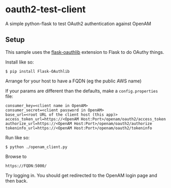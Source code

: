 # oauth2-test-client

A simple python-flask to test OAuth2 authentication against OpenAM

## Setup

This sample uses the [flask-oauthlib](https://github.com/lepture/flask-oauthlib) extension to Flask to do OAuthy things.

Install like so:
```
$ pip install Flask-OAuthlib
```

Arrange for your host to have a FQDN (eg the public AWS name)

If your params are different than the defaults, make a ```config.properties``` file:

```
consumer_key=<client name in OpenAM>
consumer_secret=<client password in OpenAM>
base_url=<root URL of the client host (this app)>
access_token_url=https://<OpenAM Host:Port>/openam/oauth2/access_token
authorize_url=https://<OpenAM Host:Port>/openam/oauth2/authorize
tokeninfo_url=https://<OpenAM Host:Port>/openam/oauth2/tokeninfo
```

Run like so:
```
$ python ./openam_client.py
```

Browse to 
```
https://FQDN:5000/
```

Try logging in. You should get redirected to the OpenAM login page and then back.





